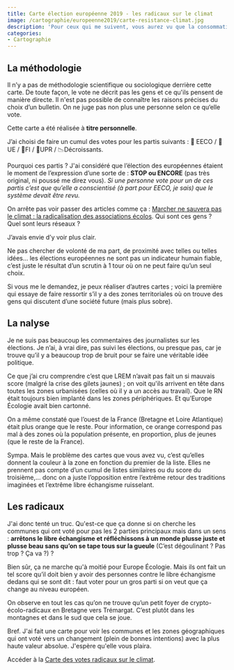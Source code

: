 ```yaml
---
title: Carte élection européenne 2019 - les radicaux sur le climat
image: /cartographie/europeenne2019/carte-resistance-climat.jpg
description: 'Pour ceux qui me suivent, vous aurez vu que la consommation d’énergie, la sobriété, le climat sont des sujets qui m’intéressent. J’étais en train de m’amuser à faire une carte des résultats des élections européennes 2019 pour des raisons personnelles ; et puis, je me suis dis : mets là en ligne, c’est ça le web, le partage.'
categories:
- Cartographie
---
```


## La méthodologie

Il n’y a pas de méthodologie scientifique ou sociologique derrière cette carte. De toute façon, le vote ne décrit pas les gens et ce qu'ils pensent de manière directe. Il n'est pas possible de connaître les raisons précises du choix d’un bulletin. On ne juge pas non plus une personne selon ce qu‘elle vote.

Cette carte a été réalisée à **titre personnelle**.

J’ai choisi de faire un cumul des votes pour les partis suivants : 🍏 EECO / 🥵UE / 🚩FI / 🌿UPR / 📉Décroissants.

Pourquoi ces partis ? J'ai considéré que l’élection des européennes étaient le moment de l’expression d’une sorte de : **STOP ou ENCORE** (pas très original, ni poussé me direz vous). *Si une personne vote pour un de ces partis c’est que qu’elle a conscientisé (à part pour EECO, je sais) que le système devait être revu.*

On arrête pas voir passer des articles comme ça : [Marcher ne sauvera pas le climat : la radicalisation des associations écolos](https://mediapart.carto.com/viz/bc7dc11b-7e49-44db-91c7-c966da09c437/embed_map). Qui sont ces gens ? Quel sont leurs réseaux ?

J’avais envie d’y voir plus clair.

Ne pas chercher de volonté de ma part, de proximité avec telles ou telles idées… les élections européennes ne sont pas un indicateur humain fiable, c’est juste le résultat d’un scrutin à 1 tour où on ne peut faire qu’un seul choix. 

Si vous me le demandez, je peux réaliser d’autres cartes ; voici la première qui essaye de faire ressortir s’il y a des zones territoriales où on trouve des gens qui discutent d’une société future (mais plus sobre).

## La nalyse

Je ne suis pas beaucoup les commentaires des journalistes sur les élections. Je n’ai, à vrai dire, pas suivi les élections, ou presque pas, car je trouve qu’il y a beaucoup trop de bruit pour se faire une véritable idée politique.

Ce que j’ai cru comprendre c’est que LREM n’avait pas fait un si mauvais score (malgré la crise des gilets jaunes) ; on voit qu'ils arrivent en tête dans toutes les zones urbanisées (celles où il y a un accès au travail). Que le RN était toujours bien implanté dans les zones périphériques. Et qu’Europe Écologie avait bien cartonné.

On a même constaté que l’ouest de la France (Bretagne et Loire Atlantique) était plus orange que le reste. Pour information, ce orange correspond pas mal à des zones où la population présente, en proportion, plus de jeunes (que le reste de la France).

Sympa. Mais le problème des cartes que vous avez vu, c’est qu’elles donnent la couleur à la zone en fonction du premier de la liste. Elles ne prennent pas compte d’un cumul de listes similaires ou du score du troisième,… donc on a juste l’opposition entre l’extrême retour des traditions imaginées et l’extrême libre échangisme ruisselant.

## Les radicaux

J'ai donc tenté un truc. Qu'est-ce que ça donne si on cherche les communes qui ont voté pour pas les 2 parties principaux mais dans un sens : **arrêtons le libre échangisme et réfléchissons à un monde plusse juste et plusse beau sans qu’on se tape tous sur la gueule** (C’est dégoulinant ? Pas trop ? Ça va ?) ?

Bien sûr, ça ne marche qu'à moitié pour Europe Écologie. Mais ils ont fait un tel score qu’il doit bien y avoir des personnes contre le libre échangisme dedans qui se sont dit : faut voter pour un gros parti si on veut que ça change au niveau européen.

On observe en tout les cas qu’on ne trouve qu’un petit foyer de crypto-écolo-radicaux en Bretagne vers Trémargat. C’est plutôt dans les montagnes et dans le sud que cela se joue.

Bref. J'ai fait une carte pour voir les communes et les zones géographiques qui ont voté vers un changement (plein de bonnes intentions) avec la plus haute valeur absolue. J'espère qu'elle vous plaira.

Accéder à la <a href="/cartographie/europeenne2019/carte-resistance-climat.html" data-no-instant>Carte des votes radicaux sur le climat</a>.
